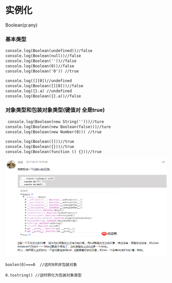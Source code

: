 # 实例化

Boolean(p:any)

### 基本类型

```
console.log(Boolean(undefined))//false
console.log(Boolean(null))//false
console.log(Boolean(''))//false
console.log(Boolean(0))//false
console.log(Boolean('0')) //true
```

```
console.log([][0])//undefined
console.log(Boolean([][0]))//false
console.log({}.a) //undefined
console.log(Boolean({}.a))//false
```


### 对象类型和包装对象类型(键值对 全是true)

```
 console.log(Boolean(new String('')))//ture
console.log(Boolean(new Boolean(false)))//ture
console.log(Boolean(new Number(0))) //true
```

```
console.log(Boolean([]))//true
console.log(Boolean({}))//true
console.log(Boolean(function () {}))//true
```



![](img/1.png)

```
boolen(0)===0  //这时0并非包装对象 

0.tostring() //这时转化为包装对象类型

```

